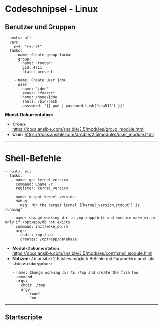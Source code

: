 # Codeschnipsel - Linux
## Benutzer und Gruppen
```
- hosts: all
  vars:
    pwd: "secret"
  tasks:
    - name: Create group foobar
      group:
        name: "foobar"
        gid: 4711
        state: present

    - name: Create User jdoe
      user:
        name: "jdoe"
        group: "foobar"
        home: /home/jdoe
        shell: /bin/bash
        password: "{{ pwd | password_hash('sha512') }}"
```
**Modul-Dokumentation:**
- **Group:** https://docs.ansible.com/ansible/2.5/modules/group_module.html
- **User:** https://docs.ansible.com/ansible/2.5/modules/user_module.html

---------------------------

# Shell-Befehle

```
- hosts: all
  tasks:
   - name: get kernel version
     command: uname -r
     register: kernel_version

   - name: output kernel version
     debug:
       msg: "On the target kernel {{kernel_version.stdout}} is running"

   - name: Change working dir to /opt/app/init and execute make_db.sh only if /opt/app/db not exists
     command: init/make_db.sh
     args:
       chdir: /opt/app
       creates: /opt/app/database
```

 - **Modul-Dokumentation:** https://docs.ansible.com/ansible/2.5/modules/command_module.html
 - **Notizen:** Ab ansible 2.6 ist es möglich Befehle mit Parametern auch als Liste zu übergeben:
   ```
   - name: Change working dir to /tmp and create the file foo 
     command:
     args:
       chdir: /tmp
       argv:
         - touch
         - foo
   ```
---------------------------

## Startscripte
